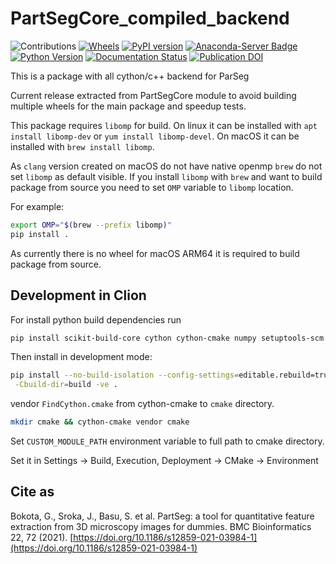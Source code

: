 # PartSegCore_compiled_backend

![Contributions](https://img.shields.io/badge/Contributions-Welcome-brightgreen.svg)
[![Wheels](https://github.com/4DNucleome/PartSegCore-compiled-backend/actions/workflows/wheels.yml/badge.svg?branch=master)](https://github.com/4DNucleome/PartSegCore-compiled-backend/actions/workflows/wheels.yml)
[![PyPI version](https://badge.fury.io/py/PartSegCore_compiled_backend.svg)](https://pypi.org/project/PartSegCore-compiled-backend/)
[![Anaconda-Server Badge](https://anaconda.org/conda-forge/partsegcore-compiled-backend/badges/version.svg)](https://anaconda.org/conda-forge/partsegcore-compiled-backend)
[![Python Version](https://img.shields.io/pypi/pyversions/partsegcore-compiled-backend.svg)](https://pypi.org/project/partsegcore-compiled-backend)
[![Documentation Status](https://readthedocs.org/projects/partsegcore-compiled-backend/badge/?version=stable)](https://partsegcore-compiled-backend.readthedocs.io/en/stable/)
[![Publication DOI](https://img.shields.io/badge/Publication%20DOI-10.1186%2Fs12859--021--03984--1-blue)](https://doi.org/10.1186/s12859-021-03984-1)

This is a package with all cython/c++ backend for ParSeg

Current release extracted from PartSegCore module to avoid building multiple wheels
for the main package and speedup tests.

This package requires `libomp` for build.
On linux it can be installed with `apt install libomp-dev` or `yum install libomp-devel`.
On macOS it can be installed with `brew install libomp`.

As `clang` version created on macOS do not have native openmp `brew` do
not set `libomp` as default visible.
If you install `libomp` with `brew` and want to build package
from source you need to set `OMP` variable to `libomp` location.

For example:

```bash
export OMP="$(brew --prefix libomp)"
pip install .
```

As currently there is no wheel for macOS ARM64
it is required to build package from source.

## Development in Clion

For install python build dependencies run

```bash
pip install scikit-build-core cython cython-cmake numpy setuptools-scm
```

Then install in development mode:

```bash
pip install --no-build-isolation --config-settings=editable.rebuild=true\
 -Cbuild-dir=build -ve .
```

vendor `FindCython.cmake` from cython-cmake to `cmake` directory.

```bash
mkdir cmake && cython-cmake vendor cmake
```

Set `CUSTOM_MODULE_PATH` environment variable to full path to cmake directory.

Set it in Settings → Build, Execution, Deployment → CMake → Environment

## Cite as

Bokota, G., Sroka, J., Basu, S. et al. PartSeg: a tool for quantitative feature extraction
from 3D microscopy images for dummies. BMC Bioinformatics 22, 72 (2021).
[https://doi.org/10.1186/s12859-021-03984-1](https://doi.org/10.1186/s12859-021-03984-1)
